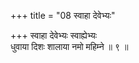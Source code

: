 +++
title = "08 स्वाहा देवेभ्यः"

+++
स्वाहा देवेभ्यः स्वाह्येभ्यः  
धुवाया दिशः शालाया नमो महिम्ने ॥ ९ ॥